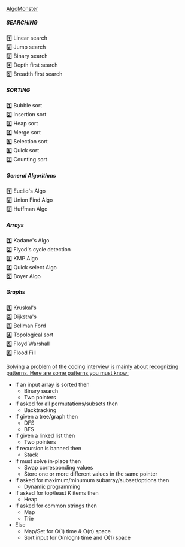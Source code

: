 
[AlgoMonster](https://algo.monster/)  

##### SEARCHING
1️⃣ Linear search   
2️⃣ Jump search  
3️⃣ Binary search  
4️⃣ Depth first search  
5️⃣ Breadth first search  

##### SORTING
1️⃣ Bubble sort  
2️⃣ Insertion sort  
3️⃣ Heap sort  
4️⃣ Merge sort  
5️⃣ Selection sort  
6️⃣ Quick sort  
7️⃣ Counting sort  

##### General Algorithms 
1️⃣ Euclid's Algo  
2️⃣ Union Find Algo  
3️⃣ Huffman Algo  

##### Arrays
1️⃣ Kadane's Algo  
2️⃣ Flyod's cycle detection   
3️⃣ KMP Algo  
4️⃣ Quick select Algo  
5️⃣ Boyer Algo  

##### Graphs
1️⃣ Kruskal's  
2️⃣ Dijkstra's  
3️⃣ Bellman Ford  
4️⃣ Topological sort  
5️⃣ Floyd Warshall   
6️⃣ Flood Fill  

[Solving a problem of the coding interview is mainly about recognizing patterns. Here are some patterns you must know:](https://twitter.com/Nihar_Thummar/status/1488446781176233987)  
* If an input array is sorted then
  - Binary search  
  - Two pointers  
* If asked for all permutations/subsets then  
  - Backtracking  
* If given a tree/graph then  
  - DFS  
  - BFS  
* If given a linked list then  
  - Two pointers  
* If recursion is banned then  
  - Stack  
* If must solve in-place then  
  - Swap corresponding values  
  - Store one or more different values in the same pointer  
* If asked for maximum/minumum subarray/subset/options then  
  - Dynamic programming  
* If asked for top/least K items then  
  - Heap  
* If asked for common strings then  
  - Map  
  - Trie  
* Else  
  - Map/Set for O(1) time & O(n) space  
  - Sort input for O(nlogn) time and O(1) space  
